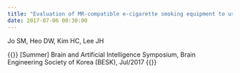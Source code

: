 ```yaml
---
title: "Evaluation of MR-compatible e-cigarette smoking equipment to use in an MRI environment"
date: 2017-07-06 00:30:00
---
```


Jo SM, Heo DW, Kim HC, Lee JH

{{<format bright-green>}}
[Summer] Brain and Artificial Intelligence Symposium, Brain Engineering Society of Korea (BESK), Jul/2017
{{</format>}}

